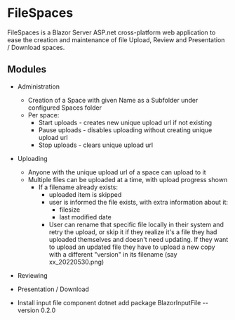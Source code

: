 # FileSpaces

FileSpaces is a Blazor Server ASP.net cross-platform web application to ease the creation and maintenance of file Upload, Review and Presentation / Download spaces.

## Modules

* Administration
  * Creation of a Space with given Name as a Subfolder under configured Spaces folder
  * Per space:
    * Start uploads - creates new unique upload url if not existing 
    * Pause uploads - disables uploading without creating unique upload url
    * Stop uploads - clears unique upload url

* Uploading
  * Anyone with the unique upload url of a space can upload to it
  * Multiple files can be uploaded at a time, with upload progress shown
    * If a filename already exists:
      * uploaded item is skipped
      * user is informed the file exists, with extra information about it:
        * filesize 
        * last modified date
      * User can rename that specific file locally in their system and retry the upload, or skip it if they realize it's a file they had uploaded themselves and doesn't need updating. If they want to upload an updated file they have to upload a new copy with a different "version" in its filename (say xx_20220530.png) 

* Reviewing

* Presentation / Download

* Install input file component
dotnet add package BlazorInputFile --version 0.2.0
